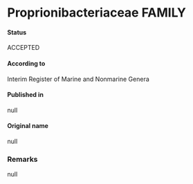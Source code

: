 Proprionibacteriaceae FAMILY
=======

#### Status
ACCEPTED

#### According to
Interim Register of Marine and Nonmarine Genera

#### Published in
null

#### Original name
null

### Remarks
null